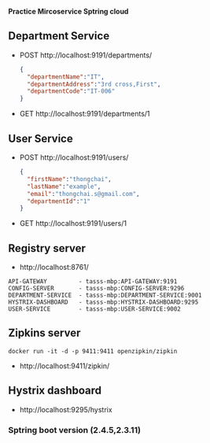 **Practice Mircoservice Sptring cloud**



## Department Service
- POST http://localhost:9191/departments/
  ```json
  {
    "departmentName":"IT",
    "departmentAddress":"3rd cross,First",
    "departmentCode":"IT-006"
  }
  ```
- GET http://localhost:9191/departments/1

## User Service
- POST http://localhost:9191/users/
  ```json
  {
    "firstName":"thongchai",
    "lastName":"example",
    "email":"thongchai.s@gmail.com",
    "departmentId":"1"
  }
  ```
- GET http://localhost:9191/users/1

## Registry server
- http://localhost:8761/
```
API-GATEWAY	        - tasss-mbp:API-GATEWAY:9191
CONFIG-SERVER	    - tasss-mbp:CONFIG-SERVER:9296
DEPARTMENT-SERVICE	- tasss-mbp:DEPARTMENT-SERVICE:9001
HYSTRIX-DASHBOARD	- tasss-mbp:HYSTRIX-DASHBOARD:9295
USER-SERVICE	    - tasss-mbp:USER-SERVICE:9002
```

## Zipkins server
```
docker run -it -d -p 9411:9411 openzipkin/zipkin
```
- http://localhost:9411/zipkin/

## Hystrix dashboard
- http://localhost:9295/hystrix

### Sptring boot version (2.4.5,2.3.11)